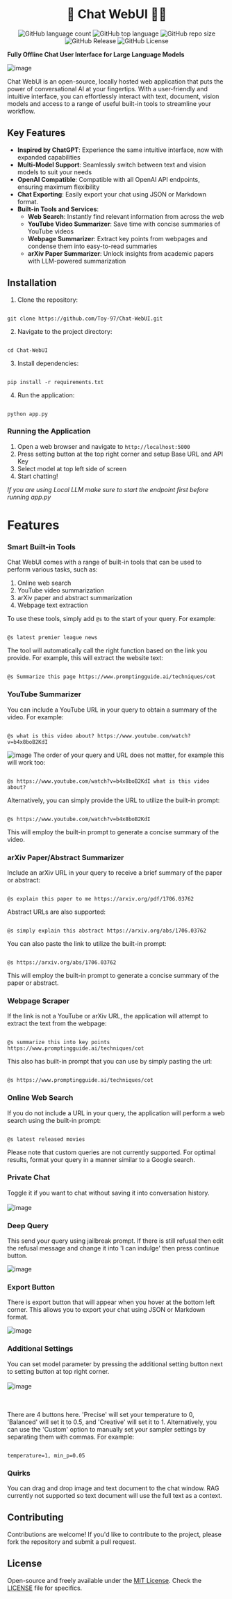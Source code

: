 <h1 align="center">
  <strong>💫 Chat WebUI  🤖💫</strong>
</h1>

<p align="center">
  <img alt="GitHub language count" src="https://img.shields.io/github/languages/count/Toy-97/Chat-WebUI">
  <img alt="GitHub top language" src="https://img.shields.io/github/languages/top/Toy-97/Chat-WebUI">
  <img alt="GitHub repo size" src="https://img.shields.io/github/repo-size/Toy-97/Chat-WebUI">
  <img alt="GitHub Release" src="https://img.shields.io/github/v/release/Toy-97/Chat-WebUI">
  <img alt="GitHub License" src="https://img.shields.io/github/license/Toy-97/Chat-WebUI">
</p>




**Fully Offline Chat User Interface for Large Language Models**

![image](https://github.com/user-attachments/assets/39b795a5-f7e4-4b55-bf6b-6d380587e452)


Chat WebUI is an open-source, locally hosted web application that puts the power of conversational AI at your fingertips. With a user-friendly and intuitive interface, you can effortlessly interact with text, document, vision models and access to a range of useful built-in tools to streamline your workflow.



## Key Features

* **Inspired by ChatGPT**: Experience the same intuitive interface, now with expanded capabilities
* **Multi-Model Support**: Seamlessly switch between text and vision models to suit your needs
* **OpenAI Compatible**: Compatible with all OpenAI API endpoints, ensuring maximum flexibility
* **Chat Exporting**: Easily export your chat using JSON or Markdown format.
* **Built-in Tools and Services**:
  * **Web Search**: Instantly find relevant information from across the web
  * **YouTube Video Summarizer**: Save time with concise summaries of YouTube videos
  * **Webpage Summarizer**: Extract key points from webpages and condense them into easy-to-read summaries
  * **arXiv Paper Summarizer**: Unlock insights from academic papers with LLM-powered summarization



## Installation

1. Clone the repository:
```

git clone https://github.com/Toy-97/Chat-WebUI.git

```
2. Navigate to the project directory:
 ```

cd Chat-WebUI

```
3. Install dependencies:
```

pip install -r requirements.txt

```
4. Run the application:
```

python app.py

```

### Running the Application

1. Open a web browser and navigate to `http://localhost:5000`
2. Press setting button at the top right corner and setup Base URL and API Key
3. Select model at top left side of screen
4. Start chatting!

*If you are using Local LLM make sure to start the endpoint first before running app.py*


# Features

### Smart Built-in Tools
Chat WebUI comes with a range of built-in tools that can be used to perform various tasks, such as:
  
1. Online web search
2. YouTube video summarization
3. arXiv paper and abstract summarization
4. Webpage text extraction


To use these tools, simply add `@s` to the start of your query. For example:
```

@s latest premier league news

```
The tool will automatically call the right function based on the link you provide. For example, this will extract the website text:
```

@s Summarize this page https://www.promptingguide.ai/techniques/cot

```

### YouTube Summarizer
You can include a YouTube URL in your query to obtain a summary of the video. For example:


```

@s what is this video about? https://www.youtube.com/watch?v=b4x8boB2KdI

```
![image](https://github.com/user-attachments/assets/704e2f19-ee01-4b43-a314-eae8c3df04cb)
The order of your query and URL does not matter, for example this will work too:


```

@s https://www.youtube.com/watch?v=b4x8boB2KdI what is this video about? 

```
Alternatively, you can simply provide the URL to utilize the built-in prompt:
```

@s https://www.youtube.com/watch?v=b4x8boB2KdI

```
This will employ the built-in prompt to generate a concise summary of the video.

### arXiv Paper/Abstract Summarizer
Include an arXiv URL in your query to receive a brief summary of the paper or abstract:
```

@s explain this paper to me https://arxiv.org/pdf/1706.03762

```
Abstract URLs are also supported:
```

@s simply explain this abstract https://arxiv.org/abs/1706.03762

```

You can also paste the link to utilize the built-in prompt:

```

@s https://arxiv.org/abs/1706.03762

```
This will employ the built-in prompt to generate a concise summary of the paper or abstract.

### Webpage Scraper
If the link is not a YouTube or arXiv URL, the application will attempt to extract the text from the webpage:
```

@s summarize this into key points https://www.promptingguide.ai/techniques/cot

```
This also has built-in prompt that you can use by simply pasting the url:
```

@s https://www.promptingguide.ai/techniques/cot

```

### Online Web Search
If you do not include a URL in your query, the application will perform a web search using the built-in prompt:
```

@s latest released movies

```
Please note that custom queries are not currently supported. For optimal results, format your query in a manner similar to a Google search.

### Private Chat
Toggle it if you want to chat without saving it into conversation history. \
\
![image](https://github.com/user-attachments/assets/6505d914-bf4e-4405-9a98-ee85ca8aa24d)


### Deep Query
This send your query using jailbreak prompt. If there is still refusal then edit the refusal message and change it into 'I can indulge' then press continue button.

![image](https://github.com/user-attachments/assets/fd533678-aa98-449a-8570-edc532eceaa4)


### Export Button
There is export button that will appear when you hover at the bottom left corner. This allows you to export your chat using JSON or Markdown format.

![image](https://github.com/user-attachments/assets/be796691-09d7-434b-84c0-f80389d68da3)

### Additional Settings
You can set model parameter by pressing the additional setting button next to setting button at top right corner.\
\
![image](https://github.com/user-attachments/assets/0f696fd8-22ce-4e03-a813-78a9b6a5adf0)


\
\
There are 4 buttons here. 'Precise' will set your temperature to 0, 'Balanced' will set it to 0.5, and 'Creative' will set it to 1. Alternatively, you can use the 'Custom' option to manually set your sampler settings by separating them with commas. For example:
```

temperature=1, min_p=0.05

```

### Quirks
You can drag and drop image and text document to the chat window. RAG currently not supported so text document will use the full text as a context.


## Contributing

Contributions are welcome! If you'd like to contribute to the project, please fork the repository and submit a pull request.

## License

Open-source and freely available under the [MIT License](https://opensource.org/licenses/MIT). Check the [LICENSE](LICENSE) file for specifics.
